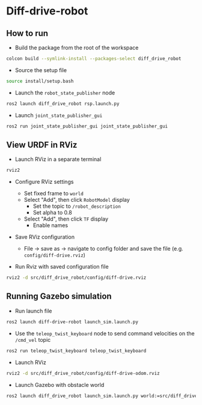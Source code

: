 # Diff-drive-robot

## How to run
- Build the package from the root of the workspace 
```bash
colcon build --symlink-install --packages-select diff_drive_robot
```

- Source the setup file
```bash
source install/setup.bash
```

- Launch the `robot_state_publisher` node
```bash
ros2 launch diff_drive_robot rsp.launch.py 
```

- Launch `joint_state_publisher_gui` 
```bash
ros2 run joint_state_publisher_gui joint_state_publisher_gui
```

## View URDF in RViz
- Launch RViz in a separate terminal
```bash
rviz2
```
- Configure RViz settings
    - Set fixed frame to `world`
    - Select "Add", then click `RobotModel` display
        - Set the topic to `/robot_description`
        - Set alpha to 0.8
    - Select "Add", then click `TF` display
        - Enable names

- Save RViz configuration
    - File → save as → navigate to config folder and save the file (e.g. `config/diff-drive.rviz`)

- Run Rviz with saved configuration file
```bash
rviz2 -d src/diff_drive_robot/config/diff-drive.rviz
```

## Running Gazebo simulation

- Run launch file
```bash
ros2 launch diff-drive-robot launch_sim.launch.py
```

- Use the `teleop_twist_keyboard` node to send command velocities on the `/cmd_vel` topic
```bash
ros2 run teleop_twist_keyboard teleop_twist_keyboard
```

- Launch RViz
```bash
rviz2 -d src/diff_drive_robot/config/diff-drive-odom.rviz
```

- Launch Gazebo with obstacle world
```bash
ros2 launch diff_drive_robot launch_sim.launch.py world:=src/diff_drive_robot/worlds/obstacles.world
```